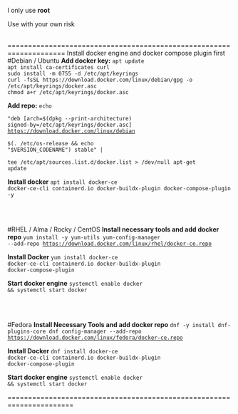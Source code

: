 I only use <strong>root</strong><br>


<p>Use with your own risk</p>
<br>
====================================================================
Install docker engine and docker compose plugin first
<br>
#Debian / Ubuntu
<strong>Add docker key:</strong>
<code>apt update
apt install ca-certificates curl
sudo install -m 0755 -d /etc/apt/keyrings
curl -fsSL https://download.docker.com/linux/debian/gpg -o /etc/apt/keyrings/docker.asc
chmod a+r /etc/apt/keyrings/docker.asc</code>

<strong>Add repo:</strong>
<code>echo \
  "deb [arch=$(dpkg --print-architecture) signed-by=/etc/apt/keyrings/docker.asc] https://download.docker.com/linux/debian \
  $(. /etc/os-release && echo "$VERSION_CODENAME") stable" | \
  tee /etc/apt/sources.list.d/docker.list > /dev/null
apt-get update</code>

<strong>Install docker</strong>
<code>apt install docker-ce docker-ce-cli containerd.io docker-buildx-plugin docker-compose-plugin -y</code>

<br><br>

#RHEL / Alma / Rocky / CentOS
<strong>Install necessary tools and add docker repo</strong>
<code>yum install -y yum-utils
yum-config-manager --add-repo https://download.docker.com/linux/rhel/docker-ce.repo</code>

<strong>Install Docker</strong>
<code>yum install docker-ce docker-ce-cli containerd.io docker-buildx-plugin docker-compose-plugin</code>

<strong>Start docker engine</strong>
<code>systemctl enable docker && systemctl start docker</code>

<br><br>

#Fedora
<strong>Install Necessary Tools and add docker repo</strong>
<code>dnf -y install dnf-plugins-core
dnf config-manager --add-repo https://download.docker.com/linux/fedora/docker-ce.repo</code>

<strong>Install Docker</strong>
<code>dnf install docker-ce docker-ce-cli containerd.io docker-buildx-plugin docker-compose-plugin</code>

<strong>Start docker engine</strong>
<code>systemctl enable docker && systemctl start docker</code>

======================================================================
